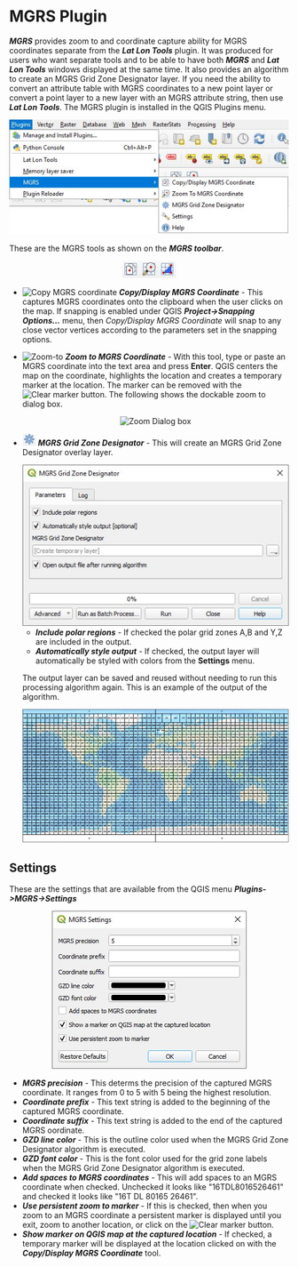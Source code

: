 # MGRS Plugin

***MGRS*** provides zoom to and coordinate capture ability for MGRS coordinates separate from the ***Lat Lon Tools*** plugin. It was produced for users who want separate tools and to be able to have both ***MGRS*** and ***Lat Lon Tools*** windows displayed at the same time. It also provides an algorithm to create an MGRS Grid Zone Designator layer. If you need the ability to convert an attribute table with MGRS coordinates to a new point layer or convert a point layer to a new layer with an MGRS attribute string, then use ***Lat Lon Tools***. The MGRS plugin is installed in the QGIS Plugins menu.

<div style="text-align:center"><img src="doc/menu.jpg" alt="MGRS menu"></div>

These are the MGRS tools as shown on the ***MGRS toolbar***. 

<div style="text-align:center"><img src="doc/toolbar.jpg" alt="MGRS toolbar"></div>

* <img src="images/copyMgrs.svg" alt="Copy MGRS coordinate"> ***Copy/Display MGRS Coordinate*** - This captures MGRS coordinates onto the clipboard when the user clicks on the map. If snapping is enabled under QGIS ***Project->Snapping Options...*** menu, then *Copy/Display MGRS Coordinate* will snap to any close vector vertices according to the parameters set in the snapping options.
  
* <img src="images/zoomToMgrs.svg" alt="Zoom-to"> ***Zoom to MGRS Coordinate*** - With this tool, type or paste an MGRS coordinate into the text area and press **Enter**. QGIS centers the map on the coordinate, highlights the location and creates a temporary marker at the location. The marker can be removed with the <img src="doc/cleartool.jpg" alt="Clear marker"> button. The following shows the dockable zoom to dialog box.

    <div style="text-align:center"><img src="doc/zoomdialog.jpg" alt="Zoom Dialog box"></div>

* <img src="doc/gzd.jpg" width="24" alt="MGRS Grid Zone Designator"> ***MGRS Grid Zone Designator*** - This will create an MGRS Grid Zone Designator overlay layer.

    <div style="text-align:center"><img src="doc/gzd_algorithm.jpg" alt="Grid Zone Designator Algorithm"></div>
    
    * ***Include polar regions*** - If checked the polar grid zones A,B and Y,Z are included in the output.
    * ***Automatically style output*** - If checked, the output layer will automatically be styled with colors from the **Settings** menu.
    
    The output layer can be saved and reused without needing to run this processing algorithm again. This is an example of the output of the algorithm.
    
    <div style="text-align:center"><img src="doc/gzd_example.jpg" alt="GZD example"></div>

## Settings

These are the settings that are available from the QGIS menu ***Plugins->MGRS->Settings***

<div style="text-align:center"><img src="doc/settings.jpg" alt="Settings"></div>

* ***MGRS precision*** - This determs the precision of the captured MGRS coordinate. It ranges from 0 to 5 with 5 being the highest resolution.
* ***Coordinate prefix*** - This text string is added to the beginning of the captured MGRS coordinate.
* ***Coordinate suffix*** - This text string is added to the end of the captured MGRS oordinate.
* ***GZD line color*** - This is the outline color used when the MGRS Grid Zone Designator algorithm is executed.
* ***GZD font color*** - This is the font color used for the grid zone labels when the MGRS Grid Zone Designator algorithm is executed.
* ***Add spaces to MGRS coordinates*** - This will add spaces to an MGRS coordinate when checked. Unchecked it looks like "16TDL8016526461" and checked it looks like "16T DL 80165 26461".
* ***Use persistent zoom to marker*** - If this is checked, then when you zoom to an MGRS coordinate a persistent marker is displayed until you exit, zoom to another location, or click on the <img src="doc/cleartool.jpg" alt="Clear marker"> button.
* ***Show marker on QGIS map at the captured location*** - If checked, a temporary marker will be displayed at the location clicked on with the ***Copy/Display MGRS Coordinate*** tool.
